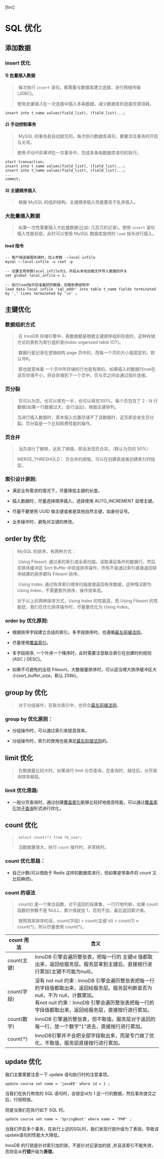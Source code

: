 [toc]

# SQL 优化

## 添加数据

### insert 优化

#### 1) 批量插入数据

> ​	每次执行 `insert` 语句，都需要与数据库建立连接，进行网络传输(JDBC)。
>
> ​	使用*批量插入*在一次连接中插入多条数据，减少数据库的连接资源消耗。

```mysql
insert into t_name values(field_list), (field_list)...;
```

#### 2) 手动控制事务

> ​	MySQL 的事务是自动提交的。每次执行数据库语句，都要涉及事务的开启与关闭。
>
> ​	使用*手动开启事务*在一次事务中，完成多条啥数据库语句的执行。

```mysql
start transaction;
insert into t_name values(field_list), (field_list)...;
insert into t_name values(field_list), (field_list)...;
...
commit;
```

#### 3) 主键顺序插入

> ​	根据 MySQL 的组织结构，主键顺序插入性能要高于乱序插入。

### 大批量插入数据

> ​	如果一次性需要插入大批量数据(比如: 几百万的记录)，使用 `insert` 语句插入性能较低，此时可以使用 MySQL 数据库提供的 `load` 指令进行插入。

#### load 指令

```mysql
-- 客户端连接服务端时，加上参数 -–local-infile
mysql –-local-infile -u root -p

-- 设置全局参数local_infile为1，开启从本地加载文件导入数据的开关
set global local_infile = 1;

-- 执行load指令将准备好的数据，加载到表结构中
load data local infile 'sql_addr' into table t_name fields terminated by ',' lines terminated by '\n' ;
```

## 主键优化

### 数据组织方式

> ​	在 InnoDB 存储引擎中，表数据都是根据主键顺序组织存放的，这种存储方式的表称为索引组织表(index organized table IOT)。
>
> ​	数据行是记录在逻辑结构 page 页中的，而每一个页的大小是固定的，默认16K。
>
> ​	那也就意味着 一个页中所存储的行也是有限的，如果插入的数据行row在该页存储不小，将会存储到下一个页中，页与页之间会通过指针连接。

### 页分裂

> ​	页可以为空，也可以填充一半，也可以填充100%。每个页包含了 2 - N 行数据(如果一行数据过大，会行溢出)，根据主键排列。
>
> ​	当进行插入数据时，原本插入位置存储不了该数据时，这页即会发生页分裂。页分裂是一个比较耗费性能的操作。

### 页合并

> ​	当页进行了删除，达到了阈值，即会发现页合并。（默认为页的 50%）
>
> MERGE_THRESHOLD：
> 	页合并的阈值，可以在创建表或者创建索引时指定。

### 索引设计原则:

- 满足业务需求的情况下，尽量降低主键的长度。

- 插入数据时，尽量选择顺序插入，选择使用 AUTO_INCREMENT 自增主键。
- 尽量不要使用 UUID 做主键或者是其他自然主键，如身份证号。
- 业务操作时，避免对主键的修改。

## order by 优化

> MySQL 的排序，有两种方式：
>
> ​	Using Filesort: 通过表的索引或全表扫描，读取满足条件的数据行，然后在排序缓冲区 Sort Buffer 中完成排序操作，所有不是通过索引直接返回排序结果的排序都叫 Filesort 排序。
>
> ​	Using Index: 通过有序索引顺序扫描直接返回有序数据，这种情况即为 Using Index，不需要额外排序，操作效率高。
>
> 对于以上的两种排序方式，Using Index 的性能高，而 Using Filesort 的性能低，我们在优化排序操作时，尽量要优化为 Using Index。

### order by 优化原则:

- 根据排序字段建立合适的索引。多字段排序时，也遵循[最左前缀法则](索引.md)。

- 尽量使用[覆盖索引](./索引.md/##索引的使用)。

- 多字段排序, 一个升序一个降序时，此时需要注意联合索引在创建时的规则(ASC / DESC)。

- 如果不可避免的出现 Filesort，大数据量排序时，可以适当增大排序缓冲区大小(sort_buffer_size。默认 256k)。 

## group by 优化

> ​	对于分组操作，在联合索引中，也符合[最左前缀法则](索引.md)。

### group by 优化原则：

- 分组操作时，可以通过索引来提高效率。

- 分组操作时，索引的使用也是满足[最左前缀法则](索引.md)的。

## limit 优化

> ​	在数据量比较大时，如果进行 limit 分页查询，在查询时，越往后，分页查询效率越低。

### limit 优化思路: 

- 一般分页查询时，通过创建[覆盖索引](索引.md)能够比较好地提高性能，可以通过[覆盖索引](索引.md)加[子查询](多表查询.md)形式进行优化。

## count 优化

> ​	`select count(*) from tb_user;`
>
> ​	当数据量很大，执行 `count` 操作时，非常耗时。

### count 优化思路：

- 自己计数(可以借助于 Redis 这样的数据库进行，但如果是带条件的 count 又比较麻烦)。

### count 的语法

> ​	count() 是一个聚合函数，对于返回的结果集，一行行地判断，如果 count 函数的参数不是 NULL，累计值就加 1，否则不加，最后返回累计值。
>
> ​	按照效率排序的话，count(字段) < count(主键 id) < count(1) ≈ count(\*)，所以尽量使用 count(*)。

| count 用法  | 含义                                                         |
| ----------- | ------------------------------------------------------------ |
| count(主键) | InnoDB 引擎会遍历整张表，把每一行的 主键id 值都取出来，返回给服务层。服务层拿到主键后，直接按行进行累加(主键不可能为null)。 |
| count(字段) | 没有 not null 约束 : InnoDB 引擎会遍历整张表把每一行的字段值都取出来，返回给服务层。服务层判断是否为 null，不为 null，计数累加。<br />有not null 约束：InnoDB 引擎会遍历整张表把每一行的字段值都取出来，返回给服务层，直接按行进行累加。 |
| count(数字) | InnoDB 引擎遍历整张表，但不取值。服务层对于返回的每一行，放一个数字“1”进去，直接按行进行累加。 |
| count(*)    | InnoDB引擎并不会把全部字段取出来，而是专门做了优化，不取值，服务层直接按行进行累加。 |

## update 优化

我们主要需要注意一下 update 语句执行时的注意事项。

```mysql
update course set name = 'javaEE' where id = 1 ; 
```

当我们在执行修改的 SQL 语句时，会锁定id为 1 这一行的数据，然后事务提交之后，行锁释放。

但是当我们在执行如下 SQL 时。

```mysql
update course set name = 'SpringBoot' where name = 'PHP' ; 
```

当我们开启多个事务，在执行上述的SQL时，我们发现行锁升级为了表锁。导致该update语句的性能大大降低。

InnoDB 的行锁是针对索引加的锁，不是针对记录加的锁 ,并且该索引不能失效，否则会从**行锁**升级为**表锁**。
